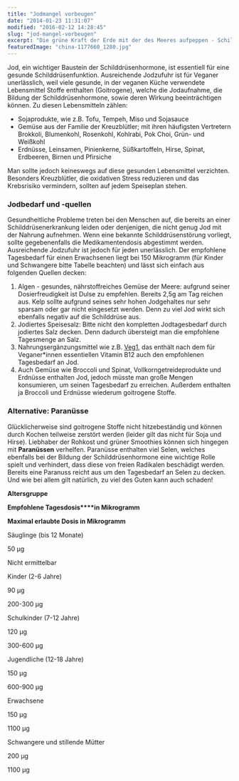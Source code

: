 ```yaml
---
title: "Jodmangel vorbeugen"
date: "2014-01-23 11:31:07"
modified: "2016-02-12 14:28:45"
slug: "jod-mangel-vorbeugen"
excerpt: "Die grüne Kraft der Erde mit der des Meeres aufpeppen - Schilddrüsenfunktion unterstützen und doppelt gesund leben!"
featuredImage: "china-1177660_1280.jpg"
---
```


Jod, ein wichtiger Baustein der Schilddrüsenhormone, ist essentiell für eine gesunde Schilddrüsenfunktion. Ausreichende Jodzufuhr ist für Veganer unerlässlich, weil viele gesunde, in der veganen Küche verwendete Lebensmittel Stoffe enthalten (Goitrogene), welche die Jodaufnahme, die Bildung der Schilddrüsenhormone, sowie deren Wirkung beeinträchtigen können. Zu diesen Lebensmitteln zählen:

*   Sojaprodukte, wie z.B. Tofu, Tempeh, Miso und Sojasauce
*   Gemüse aus der Familie der Kreuzblütler; mit ihren häufigsten Vertretern Brokkoli, Blumenkohl, Rosenkohl, Kohlrabi, Pok Choi, Grün- und Weißkohl
*   Erdnüsse, Leinsamen, Pinienkerne, Süßkartoffeln, Hirse, Spinat, Erdbeeren, Birnen und Pfirsiche

Man sollte jedoch keineswegs auf diese gesunden Lebensmittel verzichten. Besonders Kreuzblütler, die oxidativen Stress reduzieren und das Krebsrisiko vermindern, sollten auf jedem Speiseplan stehen.

### Jodbedarf und -quellen

Gesundheitliche Probleme treten bei den Menschen auf, die bereits an einer Schilddrüsenerkrankung leiden oder denjenigen, die nicht genug Jod mit der Nahrung aufnehmen. Wenn eine bekannte Schilddrüsenstörung vorliegt, sollte gegebenenfalls die Medikamentendosis abgestimmt werden. Ausreichende Jodzufuhr ist jedoch für jeden unerlässlich. Der empfohlene Tagesbedarf für einen Erwachsenen liegt bei 150 Mikrogramm (für Kinder und Schwangere bitte Tabelle beachten) und lässt sich einfach aus folgenden Quellen decken:

1.  Algen - gesundes, nährstoffreiches Gemüse der Meere: aufgrund seiner Dosierfreudigkeit ist Dulse zu empfehlen. Bereits 2,5g am Tag reichen aus. Kelp sollte aufgrund seines sehr hohen Jodgehaltes nur sehr sparsam oder gar nicht eingesetzt werden. Denn zu viel Jod wirkt sich ebenfalls negativ auf die Schilddrüse aus.
2.  Jodiertes Speisesalz: Bitte nicht den kompletten Jodtagesbedarf durch jodiertes Salz decken. Denn dadurch übersteigt man die empfohlene Tagesmenge an Salz.
3.  Nahrungsergänzungsmittel wie z.B. [Veg1](http://www.vegan.at/veg1/), das enthält nach dem für Veganer\*innen essentiellen Vitamin B12 auch den empfohlenen Tagesbedarf an Jod.
4.  Auch Gemüse wie Broccoli und Spinat, Vollkorngetreideprodukte und Erdnüsse enthalten Jod, jedoch müsste man große Mengen konsumieren, um seinen Tagesbedarf zu erreichen. Außerdem enthalten ja Broccoli und Erdnüsse wiederum goitrogene Stoffe.

### Alternative: Paranüsse

Glücklicherweise sind goitrogene Stoffe nicht hitzebeständig und können durch Kochen teilweise zerstört werden (leider gilt das nicht für Soja und Hirse). Liebhaber der Rohkost und grüner Smoothies können sich hingegen mit **Paranüssen** verhelfen. Paranüsse enthalten viel Selen, welches ebenfalls bei der Bildung der Schilddrüsenhormone eine wichtige Rolle spielt und verhindert, dass diese von freien Radikalen beschädigt werden. Bereits eine Paranuss reicht aus um den Tagesbedarf an Selen zu decken. Und wie bei allem gilt natürlich, zu viel des Guten kann auch schaden!

**Altersgruppe**

**Empfohlene Tagesdosis****in Mikrogramm**

**Maximal erlaubte Dosis in Mikrogramm** 

Säuglinge (bis 12 Monate)

50 μg

Nicht ermittelbar

Kinder (2-6 Jahre)

90 μg

200-300 μg

Schulkinder (7-12 Jahre)

120 μg

300-600 μg

Jugendliche (12-18 Jahre)

150 μg

600-900 μg

Erwachsene

150 μg

1100 μg

Schwangere und stillende Mütter

200 μg

1100 μg
